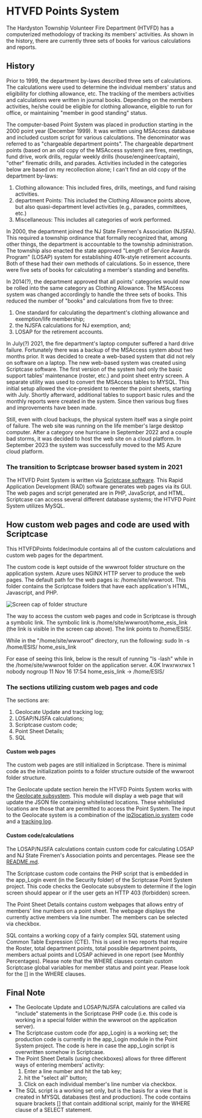 # HTVFD Points System
The Hardyston Township Volunteer Fire Department (HTVFD) has a computerized methodology of tracking its members' activities. As shown in the history, there are currently three sets of books for various calculations and reports.

## History
Prior to 1999, the department by-laws described three sets of calculations. The calculations were used to determine the individual members' status and eligibility for clothing allowance, etc. The tracking of the members activities and calculations were written in journal books. Depending on the members activities, he/she could be eligible for clothing allowance, eligible to run for office, or maintaining "member in good standing" status.

The computer-based Point System was placed in production starting in the 2000 point year (December 1999). It was written using MSAccess database and included custom script for various calculations. The denominator was referred to as "chargeable department points". The chargeable department points (based on an old copy of the MSAccess system) are fires, meetings, fund drive, work drills, regular weekly drills (house/engineer/captain), "other" firematic drills, and parades. Activities included in the categories below are based on my recollection alone; I can't find an old copy of the department by-laws:
1. Clothing allowance: This included fires, drills, meetings, and fund raising activities.
2. department Points: This included the Clothing Allowance points above, but also quasi-department level activities (e.g., parades, committees, etc.)
3. Miscellaneous: This includes all categories of work performed.  

In 2000, the department joined the NJ State Firemen's Association (NJSFA). This required a township ordinance that formally recognized that, among other things, the department is accountable to the township administration. The township also enacted the state approved "Length of Service Awards Program" (LOSAP) system for establishing 401k-style retirement accounts. Both of these had their own methods of calculations. So in essence, there were five sets of books for calculating a member's standing and benefits.

In 2014(?), the department approved that all points' categories would now be rolled into the same category as Clothing Allowance. The MSAccess system was changed accordingly to handle the three sets of books. This reduced the number of "books" and calculations from five to three:
1. One standard for calculating the department's clothing allowance and exemption/life membership;
2. the NJSFA calculations for NJ exemption, and;
3. LOSAP for the retirement accounts.

In July(?) 2021, the fire department's laptop computer suffered a hard drive failure. Fortunately there was a backup of the MSAccess system about two months prior. It was decided to create a web-based system that did not rely on software on a laptop. The new web-based system was created using Scriptcase software. The first version of the system had only the basic support tables' maintenance (roster, etc.) and point sheet entry screen. A separate utility was used to convert the MSAccess tables to MYSQL. This initial setup allowed the vice-president to reenter the point sheets, starting with July. Shortly afterward, additional tables to support basic rules and the monthly reports were created in the system. Since then various bug fixes and improvements have been made.

Still, even with cloud backups, the physical system itself was a single point of failure. The web site was running on the life member's large desktop computer. After a category one hurricane in September 2022 and a couple bad storms, it was decided to host the web site on a cloud platform. In September 2023 the system was successfully moved to the MS Azure cloud platform.  

### The transition to Scriptcase browser based system in 2021
The HTVFD Point System is written via [Scriptcase software](https://www.scriptcase.net/). This Rapid Application Development (RAD) software generates web pages via its GUI. The web pages and script generated are in PHP, JavaScript, and HTML. Scriptcase can access several different database systems; the HTVFD Point System utilizes MySQL.

## How custom web pages and code are used with Scriptcase
This HTVFDPoints folder/module contains all of the custom calculations and custom web pages for the department.

The custom code is kept outside of the wwwroot folder structure on the application system. Azure uses NGINX HTTP server to produce the web pages. The default path for the web pages is:
/home/site/wwwroot.
This folder contains the Scriptcase folders that have each application's HTML, Javascript, and PHP.

![Screen cap of folder structure](../Supporting_documents/homesitewwwroot.jpg)

The way to access the custom web pages and code in Scriptcase is through a symbolic link. The symbolic link is /home/site/wwwroot/home_esis_link (the link is visible in the screen cap above). The link points to /home/ESIS/.

While in the "/home/site/wwwroot" directory, run the following:
sudo ln -s /home/ESIS/ home_esis_link

For ease of seeing this link, below is the result of running "ls -lash" while in the /home/site/wwwroot folder on the application server.
4.0K lrwxrwxrwx 1 nobody nogroup   11 Nov 16 17:54 home_esis_link -> /home/ESIS/


### The sections utilizing custom web pages and code
The sections are:
1. Geolocate Update and tracking log;
2. LOSAP/NJSFA calculations;
3. Scriptcase custom code;
4. Point Sheet Details;
5. SQL

#### Custom web pages
The custom web pages are still initialized in Scriptcase. There is minimal code as the initialization points to a folder structure outside of the wwwroot folder structure.

The Geolocate update section herein the HTVFD Points System works with the [Geolocate subsystem](https://github.com/mosterho/GeoLocate). This module will display a web page that will update the JSON file containing whitelisted locations. These whitelisted locations are those that are permitted to access the Point System. The input to the Geolocate system is a combination of the [ip2location.io system](https://www.ip2location.io/) code and a [tracking log](https://github.com/mosterho/errorhandler).

#### Custom code/calculations
The LOSAP/NJSFA calculations contain custom code for calculating LOSAP and NJ State Firemen's Association points and percentages. Please see the [README.md](https://github.com/mosterho/HTVFDPoints/tree/main/LOSAP_calculations).

The Scriptcase custom code contains the PHP script that is embedded in the app_Login event (in the Security folder) of the Scriptcase Point System project. This code checks the Geolocate subsystem to determine if the login screen should appear or if the user gets an HTTP 403 (forbidden) screen.

The Point Sheet Details contains custom webpages that allows entry of members' line numbers on a point sheet. The webpage displays the currently active members via line number. The members can be selected via checkbox.

SQL contains a working copy of a fairly complex SQL statement using Common Table Expression (CTE). This is used in two reports that require the Roster, total department points, total possible department points, members actual points and LOSAP achieved in one report (see Monthly Percentages). Please note that the WHERE clauses contain custom Scriptcase global variables for member status and point year.  Please look for the [] in the WHERE clauses.

## Final Note
* The Geolocate Update and LOSAP/NJSFA calculations are called via "include" statements in the Scriptcase PHP code (i.e. this code is working in a special folder within the wwwroot on the application server).
* The Scriptcase custom code (for app_Login) is a working set; the production code is currently in the app_Login module in the Point System project. The code is here in case the app_Login script is overwritten somehow in Scriptcase.
* The Point Sheet Details (using checkboxes) allows for three different ways of entering members' activity:
  1. Enter a line number and hit the tab key;
  2. hit the "select all" button;
  3. Click on each individual member's line number via checkbox.   
* The SQL script is a working set only, but is the basis for a view that is created in MYSQL databases (test and production). The code contains square brackets [] that contain additional script, mainly for the WHERE clause of a SELECT statement.
